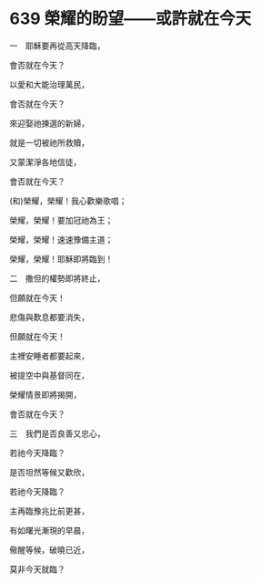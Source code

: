 # 639 榮耀的盼望——或許就在今天

一　耶穌要再從高天降臨，

會否就在今天？

以愛和大能治理萬民，

會否就在今天？

來迎娶祂揀選的新婦，

就是一切被祂所救贖，

又蒙潔淨各地信徒，

會否就在今天？

(和)榮耀，榮耀！我心歡樂歌唱；

榮耀，榮耀！要加冠祂為王；

榮耀，榮耀！速速豫備主道；

榮耀，榮耀！耶穌即將臨到！

二　撒但的權勢即將終止，

但願就在今天！

悲傷與歎息都要消失，

但願就在今天！

主裡安睡者都要起來，

被提空中與基督同在，

榮耀情景即將揭開，

會否就在今天？

三　我們是否良善又忠心，

若祂今天降臨？

是否坦然等候又歡欣，

若祂今天降臨？

主再臨豫兆比前更甚，

有如曙光漸現的早晨，

儆醒等候，破曉已近，

莫非今天就臨？

